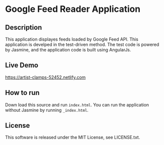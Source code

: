 # Google Feed Reader Application

## Description
This application displayes feeds loaded by Google Feed API. This application is develped in the test-driven method.
The test code is powered by Jasmine, and the application code is built using AngularJs.

## Live Demo
https://artist-clamps-52452.netlify.com

## How to run
Down load this source and run `index.html`. You can run the application without Jasmine by running `_index.html`.

## License
This software is released under the MIT License, see LICENSE.txt.

